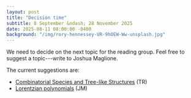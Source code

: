 ```yaml
---
layout: post
title: "Decision time"
subtitle: 8 September &ndash; 28 November 2025
date: 2025-08-11 08:00:00 -0400
background: "/img/rory-hennessey-UR-9hOEW-Ww-unsplash.jpg"
---
```



We need to decide on the next topic for the reading group. Feel free to suggest a topic---write to Joshua Maglione.

The current suggestions are:

- [Combinatorial Species and Tree-like Structures](https://doi.org/10.1017/CBO9781107325913) (TR)
- [Lorentzian polynomials](https://doi.org/10.4007/annals.2020.192.3.4) (JM)